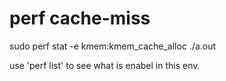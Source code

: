 # perf cache-miss
sudo perf stat -e kmem:kmem_cache_alloc ./a.out

use 'perf list' to see what is enabel in this env.
